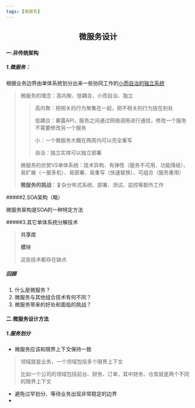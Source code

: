 ```yaml
---
tags: [微服务]
---
```


## <center>微服务设计</center>

#### 一.非传统架构

##### 1.微服务：

根据业务边界由单体系统划分出来一些协同工作的<u>小而自治的独立系统</u>

>微服务的理念：高内聚、低耦合、小而自治、独立
>
>>高内聚：把相关的行为聚集在一起，把不相关的行为放在别处
>>
>>低耦合：暴露API，服务之间通过网络调用进行通信，修改一个服务不需要修改另一个服务
>>
>>小：一个微服务大概在两周内可以完全重写
>>
>>自治：独立实体可以独立部署
>
>微服务的优势VS单体系统：技术异构、有弹性（服务不可用、功能降级）、易扩展（一服多机）、易部署、易重写（快速替换）、可组合（服务重用）
>
>**微服务的挑战**：复杂分布式系统、部署、测试、监控等额外工作



#####2.SOA架构（略）

微服务架构是SOA的一种特定方法

#####3.其它单体系统分解技术

>**共享库**
>
>**模块**
>
>这些技术都存在缺点

##### 回顾

1. 什么是微服务？
2. 微服务与其他组合技术有何不同？
3. 微服务带来的好处和面临的挑战？

#### 二.微服务设计方法

##### 1.服务划分

* 微服务应该和限界上下文保持一致

>领域就是业务，一个领域包括多个限界上下文
>
>比如一个公司的领域包括前台、财务、订单，其中财务、仓库就是两个不同的限界上下文

* 避免过早划分、等待业务出现非常稳定的边界
* ​

